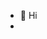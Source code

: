 - 👋 Hi
- 
                     

<!---
XIAOR1Ck/XIAOR1Ck is a ✨ special ✨ repository because its `README.md` (this file) appears on your GitHub profile.
You can click the Preview link to take a look at your changes.
--->
